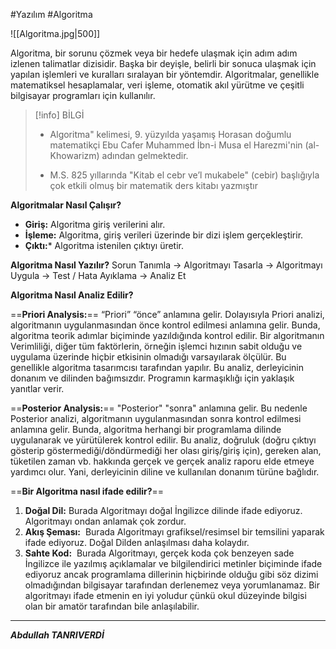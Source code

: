 
#Yazılım #Algoritma

![[Algoritma.jpg|500]]


Algoritma, bir sorunu çözmek veya bir hedefe ulaşmak için adım adım izlenen talimatlar dizisidir. Başka bir deyişle, belirli bir sonuca ulaşmak için yapılan işlemleri ve kuralları sıralayan bir yöntemdir. Algoritmalar, genellikle matematiksel hesaplamalar, veri işleme, otomatik akıl yürütme ve çeşitli bilgisayar programları için kullanılır.




> [!info] BİLGİ
>- Algoritma" kelimesi, 9. yüzyılda yaşamış Horasan doğumlu matematikçi Ebu Cafer Muhammed İbn-i Musa el Harezmi'nin (al-Khowarizm) adından gelmektedir. 
>
>- M.S. 825 yıllarında "Kitab el cebr ve’l mukabele" (cebir) başlığıyla çok etkili olmuş bir matematik ders kitabı yazmıştır




**Algoritmalar Nasıl Çalışır?**
- **Giriş:** Algoritma giriş verilerini alır.
- **İşleme:** Algoritma, giriş verileri üzerinde bir dizi işlem gerçekleştirir.
- **Çıktı:*** Algoritma istenilen çıktıyı üretir.

**Algoritma Nasıl Yazılır?**
Sorun Tanımla -> Algoritmayı Tasarla -> Algoritmayı Uygula -> Test / Hata Ayıklama -> Analiz Et



**Algoritma Nasıl Analiz Edilir?**

==**Priori Analysis:**==
“Priori” “önce” anlamına gelir. Dolayısıyla Priori analizi, algoritmanın uygulanmasından önce kontrol edilmesi anlamına gelir. Bunda, algoritma teorik adımlar biçiminde yazıldığında kontrol edilir. Bir algoritmanın Verimliliği, diğer tüm faktörlerin, örneğin işlemci hızının sabit olduğu ve uygulama üzerinde hiçbir etkisinin olmadığı varsayılarak ölçülür. Bu genellikle algoritma tasarımcısı tarafından yapılır. Bu analiz, derleyicinin donanım ve dilinden bağımsızdır. Programın karmaşıklığı için yaklaşık yanıtlar verir.

==**Posterior Analysis:**==
"Posterior" "sonra" anlamına gelir. Bu nedenle Posterior analizi, algoritmanın uygulanmasından sonra kontrol edilmesi anlamına gelir. Bunda, algoritma herhangi bir programlama dilinde uygulanarak ve yürütülerek kontrol edilir. Bu analiz, doğruluk (doğru çıktıyı gösterip göstermediği/döndürmediği her olası giriş/giriş için), gereken alan, tüketilen zaman vb. hakkında gerçek ve gerçek analiz raporu elde etmeye yardımcı olur. Yani, derleyicinin diline ve kullanılan donanım türüne bağlıdır.

==**Bir Algoritma nasıl ifade edilir?**==

1. **Doğal Dil:** Burada Algoritmayı doğal İngilizce dilinde ifade ediyoruz. Algoritmayı ondan anlamak çok zordur.
2. **Akış Şeması:**  Burada Algoritmayı grafiksel/resimsel bir temsilini yaparak ifade ediyoruz. Doğal Dilden anlaşılması daha kolaydır.
3. **Sahte Kod:**  Burada Algoritmayı, gerçek koda çok benzeyen sade İngilizce ile yazılmış açıklamalar ve bilgilendirici metinler biçiminde ifade ediyoruz ancak programlama dillerinin hiçbirinde olduğu gibi söz dizimi olmadığından bilgisayar tarafından derlenemez veya yorumlanamaz. Bir algoritmayı ifade etmenin en iyi yoludur çünkü okul düzeyinde bilgisi olan bir amatör tarafından bile anlaşılabilir.

****
***Abdullah TANRIVERDİ***

